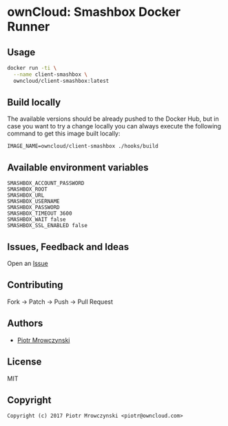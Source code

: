 # ownCloud: Smashbox Docker Runner

## Usage

```bash
docker run -ti \
  --name client-smashbox \
  owncloud/client-smashbox:latest
```


## Build locally

The available versions should be already pushed to the Docker Hub, but in case you want to try a change locally you can always execute the following command to get this image built locally:

```
IMAGE_NAME=owncloud/client-smashbox ./hooks/build
```

## Available environment variables

```
SMASHBOX_ACCOUNT_PASSWORD
SMASHBOX_ROOT
SMASHBOX_URL
SMASHBOX_USERNAME
SMASHBOX_PASSWORD
SMASHBOX_TIMEOUT 3600
SMASHBOX_WAIT false
SMASHBOX_SSL_ENABLED false
```

## Issues, Feedback and Ideas

Open an [Issue](https://github.com/owncloud-docker/smashbox/issues)

## Contributing

Fork -> Patch -> Push -> Pull Request

## Authors

* [Piotr Mrowczynski](https://github.com/mrow4a)


## License

MIT


## Copyright

```
Copyright (c) 2017 Piotr Mrowczynski <piotr@owncloud.com>
```
